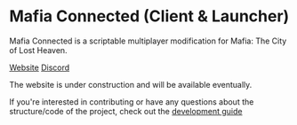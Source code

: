 # Mafia Connected (Client & Launcher)

Mafia Connected is a scriptable multiplayer modification for Mafia: The City of Lost Heaven.

[Website](https://mafiaconnected.com)
[Discord](https://discord.gg/rtA9kpuQzf)

The website is under construction and will be available eventually.

If you're interested in contributing or have any questions about the structure/code of the project, check out the [development guide](https://github.com/MafiaC/DEVGUIDE.md)
